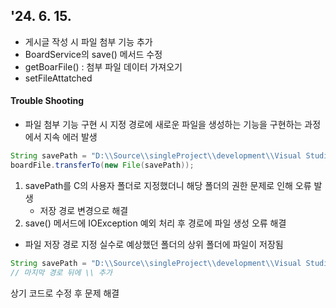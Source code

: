 ## '24. 6. 15.
- 게시글 작성 시 파일 첨부 기능 추가
- BoardService의 save() 메서드 수정
- getBoarFile() : 첨부 파일 데이터 가져오기
- setFileAttatched

#### Trouble Shooting
- 파일 첨부 기능 구현 시 지정 경로에 새로운 파일을 생성하는 기능을 구현하는 과정에서 지속 에러 발생
```java
String savePath = "D:\\Source\\singleProject\\development\\Visual Studio Code\\spring_upload_files" + storedFilename;
boardFile.transferTo(new File(savePath));
```
1. savePath를 C의 사용자 폴더로 지정했더니 해당 폴더의 권한 문제로 인해 오류 발생
    - 저장 경로 변경으로 해결
2. save() 메서드에 IOException 예외 처리 후 경로에 파일 생성 오류 해결

- 파일 저장 경로 지정 실수로 예상했던 폴더의 상위 폴더에 파일이 저장됨
```java
String savePath = "D:\\Source\\singleProject\\development\\Visual Studio Code\\spring_upload_files\\" + storedFilename;
// 마지막 경로 뒤에 \\ 추가
```
상기 코드로 수정 후 문제 해결